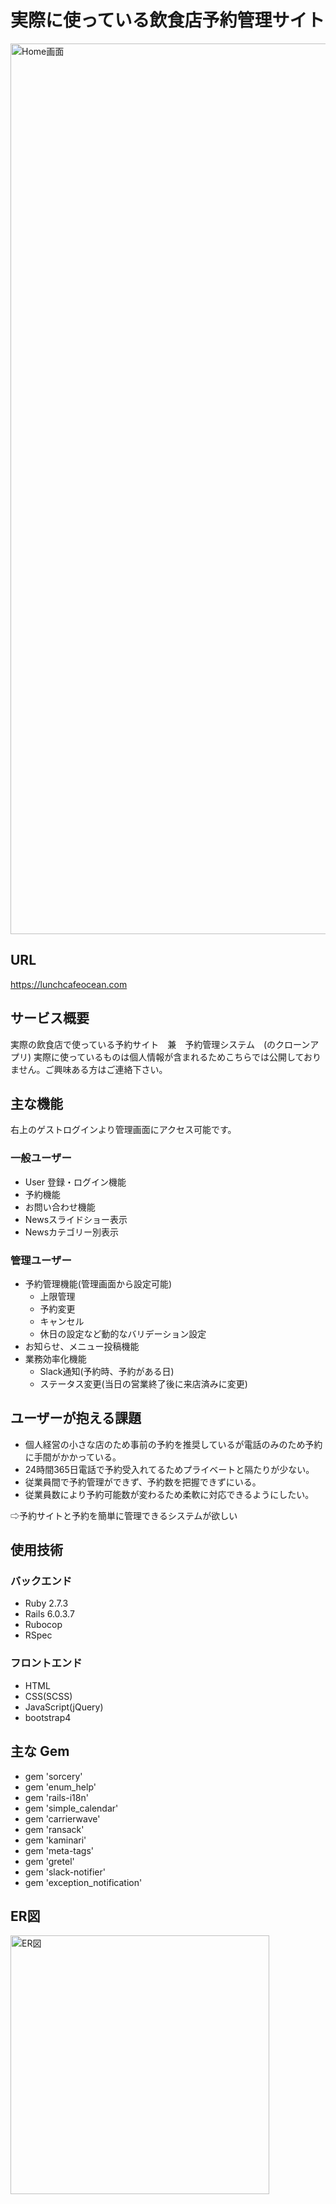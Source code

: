# 実際に使っている飲食店予約管理サイト
<img width="1425" alt="Home画面" src="https://user-images.githubusercontent.com/80527303/152959878-d231594a-7a3f-412c-9ec4-af6f2f0f6821.png">

## URL
https://lunchcafeocean.com

## サービス概要
実際の飲食店で使っている予約サイト　兼　予約管理システム　(のクローンアプリ)
実際に使っているものは個人情報が含まれるためこちらでは公開しておりません。ご興味ある方はご連絡下さい。

## 主な機能

右上のゲストログインより管理画面にアクセス可能です。

### 一般ユーザー
- User 登録・ログイン機能
- 予約機能
- お問い合わせ機能
- Newsスライドショー表示
- Newsカテゴリー別表示

### 管理ユーザー
- 予約管理機能(管理画面から設定可能)
  - 上限管理
  - 予約変更
  - キャンセル 
  - 休日の設定など動的なバリデーション設定
- お知らせ、メニュー投稿機能
- 業務効率化機能
  - Slack通知(予約時、予約がある日)
  - ステータス変更(当日の営業終了後に来店済みに変更) 


## ユーザーが抱える課題
- 個人経営の小さな店のため事前の予約を推奨しているが電話のみのため予約に手間がかかっている。
- 24時間365日電話で予約受入れてるためプライベートと隔たりが少ない。
- 従業員間で予約管理ができず、予約数を把握できずにいる。
- 従業員数により予約可能数が変わるため柔軟に対応できるようにしたい。

⇨予約サイトと予約を簡単に管理できるシステムが欲しい

## 使用技術
### バックエンド
- Ruby 2.7.3
- Rails 6.0.3.7
- Rubocop
- RSpec

### フロントエンド
- HTML
- CSS(SCSS)
- JavaScript(jQuery)
- bootstrap4

## 主な Gem

- gem 'sorcery'
- gem 'enum_help'
- gem 'rails-i18n'
- gem 'simple_calendar'
- gem 'carrierwave'
- gem 'ransack'
- gem 'kaminari'
- gem 'meta-tags'
- gem 'gretel'
- gem 'slack-notifier'
- gem 'exception_notification'

## ER図
<img width="414" alt="ER図" src="https://user-images.githubusercontent.com/80527303/152961835-27f56788-1886-48d6-a1ad-ba44cdd58ce0.png">

